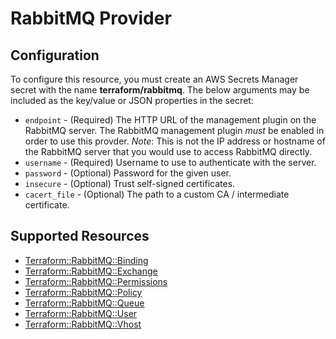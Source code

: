# RabbitMQ Provider

## Configuration

To configure this resource, you must create an AWS Secrets Manager secret with the name **terraform/rabbitmq**. The below arguments may be included as the key/value or JSON properties in the secret:

* `endpoint` - (Required) The HTTP URL of the management plugin on the
  RabbitMQ server. The RabbitMQ management plugin *must* be enabled in order
  to use this provder. _Note_: This is not the IP address or hostname of the
  RabbitMQ server that you would use to access RabbitMQ directly.
* `username` - (Required) Username to use to authenticate with the server.
* `password` - (Optional) Password for the given user.
* `insecure` - (Optional) Trust self-signed certificates.
* `cacert_file` - (Optional) The path to a custom CA / intermediate certificate.


## Supported Resources

* [Terraform::RabbitMQ::Binding](docs/providers/rabbitmq/Binding.md)
* [Terraform::RabbitMQ::Exchange](docs/providers/rabbitmq/Exchange.md)
* [Terraform::RabbitMQ::Permissions](docs/providers/rabbitmq/Permissions.md)
* [Terraform::RabbitMQ::Policy](docs/providers/rabbitmq/Policy.md)
* [Terraform::RabbitMQ::Queue](docs/providers/rabbitmq/Queue.md)
* [Terraform::RabbitMQ::User](docs/providers/rabbitmq/User.md)
* [Terraform::RabbitMQ::Vhost](docs/providers/rabbitmq/Vhost.md)